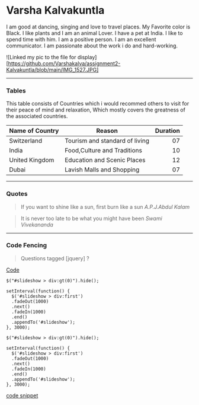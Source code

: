 # Varsha Kalvakuntla
I am good at dancing, singing and love to travel places. My Favorite color is Black. I like plants and I am an animal Lover. I have a pet at India. I like to spend time with him. I am a positive person. I am an excellent communicator. I am passionate about the work i do and hard-working.

![Linked my pic to the file for display][https://github.com/Varshakalva/assignment2-Kalvakuntla/blob/main/IMG_1527.JPG]

---
### Tables
This table consists of Countries which i would recommed others to visit for their peace of mind and relaxation, Which mostly covers the greatness of the associated countries.

| Name of Country | Reason                         | Duration |
| --------------- | ------                         | -------: |
| Switzerland     | Tourism and standard of living |    07    |
| India           | Food,Culture and Traditions    |    10    |
| United Kingdom  | Education and Scenic Places    |    12    |
| Dubai           | Lavish Malls and Shopping      |    07    |

---
### Quotes
> If you want to shine like a sun, first burn like a sun
*A.P.J.Abdul Kalam*

> It is never too late to be what you might have been
*Swami Vivekananda*

---
### Code Fencing

 > Questions tagged [jquery] ?

 [Code](https://css-tricks.com/snippets/jquery/simple-auto-playing-slideshow/)

```
$("#slideshow > div:gt(0)").hide();

setInterval(function() { 
  $('#slideshow > div:first')
  .fadeOut(1000)
  .next()
  .fadeIn(1000)
  .end()
  .appendTo('#slideshow');
}, 3000);

```
```
$("#slideshow > div:gt(0)").hide();

setInterval(function() { 
  $('#slideshow > div:first')
  .fadeOut(1000)
  .next()
  .fadeIn(1000)
  .end()
  .appendTo('#slideshow');
}, 3000);

```
[code snippet](https://stackoverflow.com/questions/tagged/jquery)